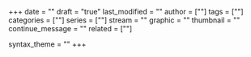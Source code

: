 +++
date = ""
draft = "true"
last_modified = ""
author = [""]
tags = [""]
categories = [""]
series = [""]
stream = ""
graphic = ""
thumbnail = ""
continue_message = ""
related = [""]

syntax_theme = ""
+++

